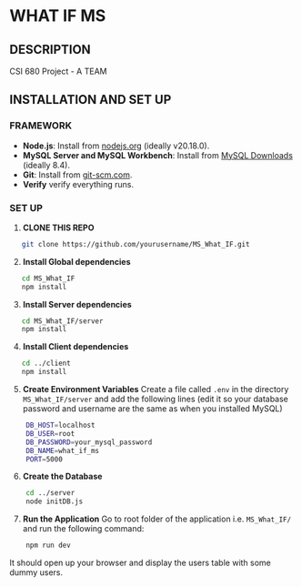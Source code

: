 # WHAT IF MS

## DESCRIPTION
CSI 680 Project - A TEAM

## INSTALLATION AND SET UP

### FRAMEWORK
- **Node.js**: Install from [nodejs.org](https://nodejs.org/) (ideally v20.18.0).
- **MySQL Server and MySQL Workbench**: Install from [MySQL Downloads](https://dev.mysql.com/downloads/) (ideally 8.4).
- **Git**: Install from [git-scm.com](https://git-scm.com/).
- **Verify** verify everything runs.

### SET UP
1. **CLONE THIS REPO**
```bash
   git clone https://github.com/yourusername/MS_What_IF.git
```
2. **Install Global dependencies**
```bash
   cd MS_What_IF
   npm install
```
3. **Install Server dependencies**
```bash
   cd MS_What_IF/server
   npm install
```
4. **Install Client dependencies**
```bash
   cd ../client
   npm install
```
5. **Create Environment Variables**
Create a file called `.env` in the directory `MS_What_IF/server` and add the following lines (edit it so your database password and username are the same as when you installed MySQL)
```bash
    DB_HOST=localhost
    DB_USER=root
    DB_PASSWORD=your_mysql_password
    DB_NAME=what_if_ms
    PORT=5000
```
6. **Create the Database**
```bash
    cd ../server
    node initDB.js
```
7. **Run the Application**
Go to root folder of the application i.e. `MS_What_IF/` and run the following command:
```bash
    npm run dev
```
It should open up your browser and display the users table with some dummy users.